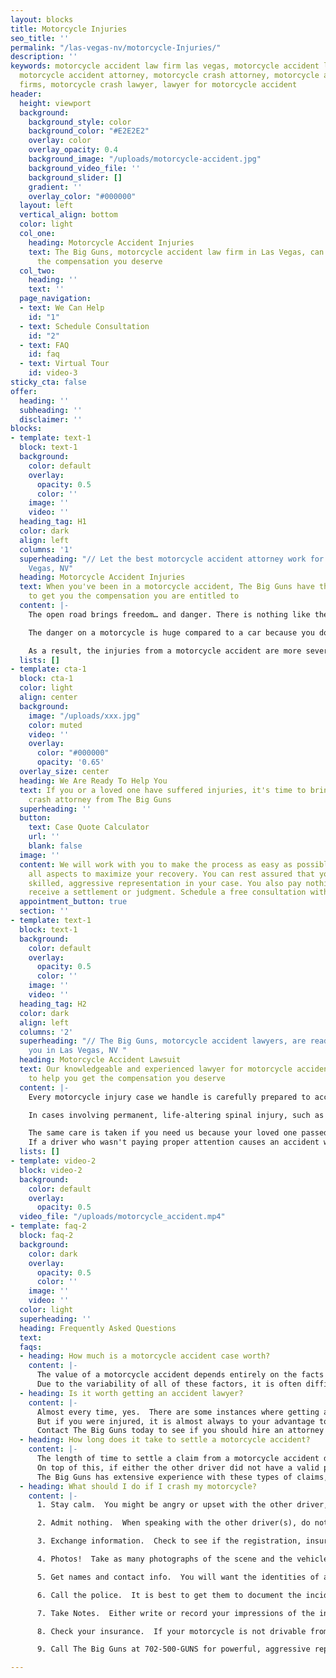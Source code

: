 ```yaml
---
layout: blocks
title: Motorcycle Injuries
seo_title: ''
permalink: "/las-vegas-nv/motorcycle-Injuries/"
description: ''
keywords: motorcycle accident law firm las vegas, motorcycle accident law firm, best
  motorcycle accident attorney, motorcycle crash attorney, motorcycle accident law
  firms, motorcycle crash lawyer, lawyer for motorcycle accident
header:
  height: viewport
  background:
    background_style: color
    background_color: "#E2E2E2"
    overlay: color
    overlay_opacity: 0.4
    background_image: "/uploads/motorcycle-accident.jpg"
    background_video_file: ''
    background_slider: []
    gradient: ''
    overlay_color: "#000000"
  layout: left
  vertical_align: bottom
  color: light
  col_one:
    heading: Motorcycle Accident Injuries
    text: The Big Guns, motorcycle accident law firm in Las Vegas, can help recover
      the compensation you deserve
  col_two:
    heading: ''
    text: ''
  page_navigation:
  - text: We Can Help
    id: "1"
  - text: Schedule Consultation
    id: "2"
  - text: FAQ
    id: faq
  - text: Virtual Tour
    id: video-3
sticky_cta: false
offer:
  heading: ''
  subheading: ''
  disclaimer: ''
blocks:
- template: text-1
  block: text-1
  background:
    color: default
    overlay:
      opacity: 0.5
      color: ''
    image: ''
    video: ''
  heading_tag: H1
  color: dark
  align: left
  columns: '1'
  superheading: "// Let the best motorcycle accident attorney work for you in Las
    Vegas, NV"
  heading: Motorcycle Accident Injuries
  text: When you've been in a motorcycle accident, The Big Guns have the experience
    to get you the compensation you are entitled to
  content: |-
    The open road brings freedom… and danger. There is nothing like the feel of riding a motorcycle, no matter whether you're on a Cruiser, Sport Bike, Hog, Touring Bike, or one of those cool, custom rigs you see so often around Las Vegas. The roar of the bike underneath you, the wind whipping past, and the closeness of the road as you lean through a corner is unbeatable. Motorcycles also make excellent transportation around town – they are inexpensive, easy to find parking, and helpful when the traffic starts to back up. But, whether you are commuting, heading up into the Spring Mountains, to the Valley of Fire, or out to the Zion National Park, you know that closeness brings danger from the negligent drivers around you and even, God forbid, as a result of a product defect in your bike.

    The danger on a motorcycle is huge compared to a car because you don't have the same protective cage around you. You're smaller, faster, and let's face it – distracted drivers are an increasing problem on the road these days. Even world-class helmets and protective gear can only do so much when your life is forever changed by an accident. Imagine this: you're riding on the highway, steadily passing the slower cars in the right lane. Up ahead, you see a semi-truck plodding along and, as you are about to come alongside it, an impatient motorist suddenly swerves into your lane. If you're lucky, you can lay the bike down and avoid getting run over. But more often, you're not that lucky.

    As a result, the injuries from a motorcycle accident are more severe – even catastrophic – when compared to those from an automobile accident. Any rider who's been hit by a car knows they were lucky if they escaped with only bruises and road rash. Many suffer broken bones, dislocated joints, and/or spinal and head injuries. These injuries can lead to months or years of pain that require extensive rehab, injections, or surgery. Even after all this, the pain often never seems to go away entirely. Some injuries can result in paralysis and even death, leaving your loved ones without the companionship and support they need from you. You need a motorcycle accident law firm that is ready to fight for you. Call today for your no-obligation consultation, where we can review the viability and value of your case with you.
  lists: []
- template: cta-1
  block: cta-1
  color: light
  align: center
  background:
    image: "/uploads/xxx.jpg"
    color: muted
    video: ''
    overlay:
      color: "#000000"
      opacity: '0.65'
  overlay_size: center
  heading: We Are Ready To Help You
  text: If you or a loved one have suffered injuries, it's time to bring in a motorcycle
    crash attorney from The Big Guns
  superheading: ''
  button:
    text: Case Quote Calculator
    url: ''
    blank: false
  image: ''
  content: We will work with you to make the process as easy as possible, managing
    all aspects to maximize your recovery. You can rest assured that you will receive
    skilled, aggressive representation in your case. You also pay nothing until you
    receive a settlement or judgment. Schedule a free consultation with us today!
  appointment_button: true
  section: ''
- template: text-1
  block: text-1
  background:
    color: default
    overlay:
      opacity: 0.5
      color: ''
    image: ''
    video: ''
  heading_tag: H2
  color: dark
  align: left
  columns: '2'
  superheading: "// The Big Guns, motorcycle accident lawyers, are ready to work for
    you in Las Vegas, NV "
  heading: Motorcycle Accident Lawsuit
  text: Our knowledgeable and experienced lawyer for motorcycle accident is ready
    to help you get the compensation you deserve
  content: |-
    Every motorcycle injury case we handle is carefully prepared to account for the victim's immediate and future medical and financial needs. To maximize compensation for our clients, we consult with recognized medical experts selected for their ability to document, analyze, and persuasively describe their findings concerning the issues of liability and damages. Compensation includes recovery of your medical bills for necessary treatment as well as pain and suffering and lost wages. ""Pain and suffering"" is more than just physical pain and also includes impacts on your daily activities, such as sports, hobbies, physical activities, and social life. In certain circumstances, your spouse or other loved ones can also receive compensation because you cannot be there for them in the way they deserve.

    In cases involving permanent, life-altering spinal injury, such as paraplegia (lower-limb paralysis) or quadriplegia (full paralysis), we work with established healthcare data on costs associated with nursing care, medical equipment, and other needed medical care. These costs include required changes to your home or vehicle and the cost of wheelchairs. A physiatrist (physical rehabilitative expert) works with a life care planner to identify and address your physical, medical, and day-to-day needs and prepare individualized plans to help you achieve some level of future independence and a meaningful quality of life. Frequently, an economist is retained to analyze and quantify the loss of income, earning capacity, and loss of enjoyment of life. The economist also examines medical costs associated with the life care plan and prepares a report accounting for rising medical expenses, interest, and inflation. This process prepares one of our experienced trial attorneys to present all the damage issues to you and the jury in clear and understandable terms.

    The same care is taken if you need us because your loved one passed away from the negligence of another while riding their motorcycle. We will work with you to translate the unbearable pain you're feeling from this loss into words a jury can empathize with. Nothing can bring your loved one back, but you should not have to live the rest of your life without the financial support they should have been there to give you.
    If a driver who wasn't paying proper attention causes an accident with you or a loved one, put The Big Guns, motorcycle crash lawyer, in your arsenal and get the money you deserve.
  lists: []
- template: video-2
  block: video-2
  background:
    color: default
    overlay:
      opacity: 0.5
  video_file: "/uploads/motorcycle_accident.mp4"
- template: faq-2
  block: faq-2
  background:
    color: dark
    overlay:
      opacity: 0.5
      color: ''
    image: ''
    video: ''
  color: light
  superheading: ''
  heading: Frequently Asked Questions
  text: 
  faqs:
  - heading: How much is a motorcycle accident case worth?
    content: |-
      The value of a motorcycle accident depends entirely on the facts of the accident, the cost of your treatment, and the long term effects it had on your life.  The first question is always one of liability, and that is determining the degree of fault of the parties involved in an accident.  Beyond this, the cost of your medical treatment factors in as special damages, as well as any other associated out of pocket expenses that you had to pay as a result of the accident.  In addition to this are the general damages for things that are harder to quantify, such as pain and suffering, emotional distress, and other bases for recovery against the at-fault motorist.  Depending on the facts of the case, there may also be a basis to pursue punitive damages  that multiply these figures for a new award that is significantly higher.  
      Due to the variability of all of these factors, it is often difficult to calculate a proper value for your case, either before filing suit and even after.  The attorneys at The Big Guns have been a go-to source for such calculations and evaluations by numerous insurance companies, and have defended at-fault drivers from such claims in the past.  Turning now to the otherside, The Big Guns brings its extensive experience in such cases to help those who have been injured in motorcycle accidents.  Contact us today to have your case evaluated.
  - heading: Is it worth getting an accident lawyer?
    content: |-
      Almost every time, yes.  There are some instances where getting an accident lawyer will not really do much for you.  Typically this is where you have not been injured in the accident, there is no dispute about liability, and the other insurance company is going to take care of your property damage claim without any true hassle.  If this is the case, you probably would not benefit from hiring a lawyer.
      But if you were injured, it is almost always to your advantage to retain an attorney for your claim early on.  Accident victims who retain counsel generally obtain higher settlements from injury claims than those who do not by a wide margin, and they can help alleviate your stress and workload following an accident by providing responses to the other side’s insurance company’s requests for you.  
      Contact The Big Guns today to see if you should hire an attorney for your claim.  Consulting with us is free, and we’ll help you figure out what works best for you, even if that answer is not hiring an attorney.
  - heading: How long does it take to settle a motorcycle accident?
    content: |-
      The length of time to settle a claim from a motorcycle accident depends on even more factors than determining its value.  Aside from the questions of liability and value as discussed above, the existence of a valid liability policy held by the at-faul driver will influence settlement.  If there is such a policy, the other insurance carrier may require varying degrees of proof of your injuries and treatment, the damage to your motorcycle, and it might seek additional information from you about how the accident took place.  Other factors will include the ratio of your claimed damages to the size of their policy limit, the identification of independent witness (and who they favor), and the amount of time that you spend treating for your injuries.  
      On top of this, if either the other driver did not have a valid policy or if it was not enough to cover all of your damages, and depending on what coverage you have available, you might need to present an uninsured/underinsured motorist claim.  This can entail providing the same information about treatment, but may have additional requirements that you will have to comply with, such as a request for a medical examination or an examination under oath.  
      The Big Guns has extensive experience with these types of claims, and we will do all that we can to present your claims in a manner that speeds the process along. 
  - heading: What should I do if I crash my motorcycle?
    content: |-
      1. Stay calm.  You might be angry or upset with the other driver, but do not lose your cool.  Now is not the time to prove your case, nor to express your anger with the other driver.  

      2. Admit nothing.  When speaking with the other driver(s), do not admit fault and do not make any statements about whether you are injured.  People are often filled with adrenaline after an accident, and pain from the encounter may only set in hours after the event.  Let the other side talk, and later take note of what they said.

      3. Exchange information.  Check to see if the registration, insurance, and names all match.  If not, ask for clarification as to relationships.  

      4. Photos!  Take as many photographs of the scene and the vehicles involved as you can.  Save them to a location off of your phone after the accident so that they will not be lost, such as with dropbox, onedrive, box, or icloud.  Be sure to get photos of the license plate, any debris on the ground from the accident, and pictures of all of the involved cars together in the same picture to show them relative to each other.  

      5. Get names and contact info.  You will want the identities of any witnesses at the scene, including contact information.  Also, be sure to note how many people were in each car.

      6. Call the police.  It is best to get them to document the incident where possible.  Sometimes they will not respond to motor vehicle accident calls.  If this happens, be sure to later turn in a report to the responsible police department with the information you need.  

      7. Take Notes.  Either write or record your impressions of the incident, including your observations regarding the other driver’s sobriety, their use of a phone, the facts as you recall them, and the like.  This will help you later in remembering the details of what happened.  A voice recorder or a note program on your smartphone, like Google Keep, Microsoft Onenote, Evernote, and others can help if you do not have a pad and pen handy.  

      8. Check your insurance.  If your motorcycle is not drivable from the scene, check your insurance policy to see if you have roadside assistance, including towing, available.  

      9. Call The Big Guns at 702-500-GUNS for powerful, aggressive representation for your motorcycle accident. 

---
```

